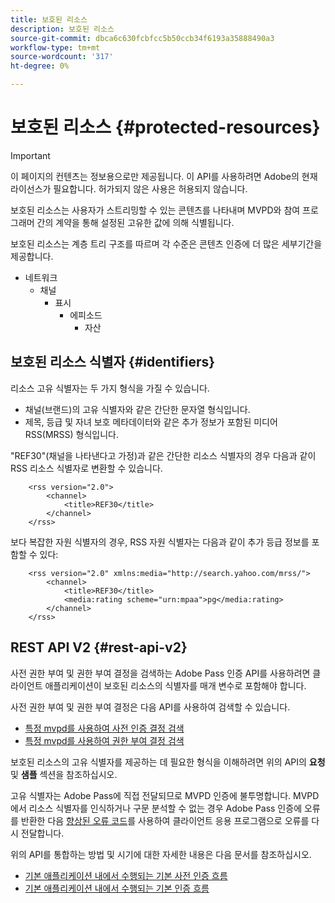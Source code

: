 ```yaml
---
title: 보호된 리소스
description: 보호된 리소스
source-git-commit: dbca6c630fcbfcc5b50ccb34f6193a35888490a3
workflow-type: tm+mt
source-wordcount: '317'
ht-degree: 0%

---
```


# 보호된 리소스 {#protected-resources}

>[!IMPORTANT]
>
>이 페이지의 컨텐츠는 정보용으로만 제공됩니다. 이 API를 사용하려면 Adobe의 현재 라이선스가 필요합니다. 허가되지 않은 사용은 허용되지 않습니다.

보호된 리소스는 사용자가 스트리밍할 수 있는 콘텐츠를 나타내며 MVPD와 참여 프로그래머 간의 계약을 통해 설정된 고유한 값에 의해 식별됩니다.

보호된 리소스는 계층 트리 구조를 따르며 각 수준은 콘텐츠 인증에 더 많은 세부기간을 제공합니다.

* 네트워크
   * 채널
      * 표시
         * 에피소드
            * 자산

## 보호된 리소스 식별자 {#identifiers}

리소스 고유 식별자는 두 가지 형식을 가질 수 있습니다.

* 채널(브랜드)의 고유 식별자와 같은 간단한 문자열 형식입니다.
* 제목, 등급 및 자녀 보호 메타데이터와 같은 추가 정보가 포함된 미디어 RSS(MRSS) 형식입니다.

&quot;REF30&quot;(채널을 나타낸다고 가정)과 같은 간단한 리소스 식별자의 경우 다음과 같이 RSS 리소스 식별자로 변환할 수 있습니다.

```RSS
    <rss version="2.0"> 
        <channel>
            <title>REF30</title>
        </channel>
    </rss>
```

보다 복잡한 자원 식별자의 경우, RSS 자원 식별자는 다음과 같이 추가 등급 정보를 포함할 수 있다:

```RSS
    <rss version="2.0" xmlns:media="http://search.yahoo.com/mrss/"> 
        <channel>
            <title>REF30</title>
            <media:rating scheme="urn:mpaa">pg</media:rating>
        </channel>
    </rss>
```

## REST API V2 {#rest-api-v2}

사전 권한 부여 및 권한 부여 결정을 검색하는 Adobe Pass 인증 API를 사용하려면 클라이언트 애플리케이션이 보호된 리소스의 식별자를 매개 변수로 포함해야 합니다.

사전 권한 부여 및 권한 부여 결정은 다음 API를 사용하여 검색할 수 있습니다.

* [특정 mvpd를 사용하여 사전 인증 결정 검색](/help/authentication/integration-guide-programmers/rest-apis/rest-api-v2/apis/decisions-apis/rest-api-v2-decisions-apis-retrieve-preauthorization-decisions-using-specific-mvpd.md)
* [특정 mvpd를 사용하여 권한 부여 결정 검색](/help/authentication/integration-guide-programmers/rest-apis/rest-api-v2/apis/decisions-apis/rest-api-v2-decisions-apis-retrieve-authorization-decisions-using-specific-mvpd.md)

보호된 리소스의 고유 식별자를 제공하는 데 필요한 형식을 이해하려면 위의 API의 **요청** 및 **샘플** 섹션을 참조하십시오.

고유 식별자는 Adobe Pass에 직접 전달되므로 MVPD 인증에 불투명합니다. MVPD에서 리소스 식별자를 인식하거나 구문 분석할 수 없는 경우 Adobe Pass 인증에 오류를 반환한 다음 [향상된 오류 코드](/help/authentication/integration-guide-programmers/features-standard/error-reporting/enhanced-error-codes.md)를 사용하여 클라이언트 응용 프로그램으로 오류를 다시 전달합니다.

위의 API를 통합하는 방법 및 시기에 대한 자세한 내용은 다음 문서를 참조하십시오.

* [기본 애플리케이션 내에서 수행되는 기본 사전 인증 흐름](/help/authentication/integration-guide-programmers/rest-apis/rest-api-v2/flows/basic-access-flows/rest-api-v2-basic-preauthorization-primary-application-flow.md)
* [기본 애플리케이션 내에서 수행되는 기본 인증 흐름](/help/authentication/integration-guide-programmers/rest-apis/rest-api-v2/flows/basic-access-flows/rest-api-v2-basic-authorization-primary-application-flow.md)
